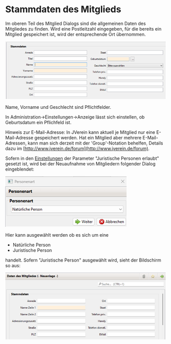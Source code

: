 # Stammdaten des Mitglieds


Im oberen Teil des Mitglied Dialogs sind die allgemeinen Daten des Mitgliedes zu finden. Wird eine Postleitzahl eingegeben, für die bereits ein Mitglied gespeichert ist, wird der entsprechende Ort übernommen.

![](img/Stammdaten.png)

Name, Vorname und Geschlecht sind Pflichtfelder.

In Administration->Einstellungen->Anzeige lässt sich einstellen, ob Geburtsdatum ein Pflichfeld ist.

Hinweis zur E-Mail-Adresse: In JVerein kann aktuell je Mitglied nur eine E-Mail-Adresse gespeichert werden. Hat ein Mitglied aber mehrere E-Mail-Adressen, kann man sich derzeit mit der 'Group'-Notation behelfen, Details dazu im [http://www.jverein.de/forum](http://www.jverein.de/forum).

Sofern in den [Einstellungen](../../administration/einstellungen/anzeige.md) der Parameter "Juristische Personen erlaubt" gesetzt ist, wird bei der Neuaufnahme von Mitgliedern folgender Dialog eingeblendet:

![](img/Personenart.png)

Hier kann ausgewählt werden ob es sich um eine

* Natürliche Person
* Juristische Person

handelt. Sofern "Juristische Person" ausgewählt wird, sieht der Bildschirm so aus:

![](img/JuristischePerson.png)
